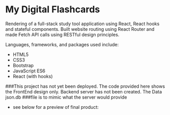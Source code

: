 # My Digital Flashcards

Rendering of a full-stack study tool application using React, React hooks and stateful components. Built website routing using React Router and made Fetch API calls using RESTful design principles.

Languages, frameworks, and packages used include:

* HTML5
* CSS3
* Bootstrap
* JavaScript ES6
* React (with hooks)

###This project has not yet been deployed.  The code provided here shows the FrontEnd design only.  Backend server has not been created.  The Data json.db ###file is to mimic what the server would provide

- see below for a preview of final product:
